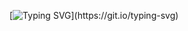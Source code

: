 [![Typing SVG](https://readme-typing-svg.herokuapp.com?lines=Hi+I+am+Aiden.;I+am+working+on+SQL+and+NodeJS.)](https://git.io/typing-svg)

